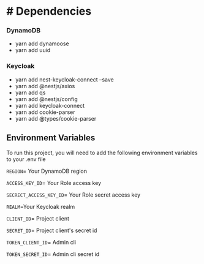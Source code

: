 # # Dependencies

### DynamoDB

- yarn add dynamoose
- yarn add uuid

### Keycloak

- yarn add nest-keycloak-connect –save
- yarn add @nestjs/axios
- yarn add qs
- yarn add @nestjs/config
- yarn add keycloak-connect
- yarn add cookie-parser
- yarn add @types/cookie-parser

## Environment Variables

To run this project, you will need to add the following environment variables to your .env file

`REGION`= Your DynamoDB region

`ACCESS_KEY_ID`= Your Role access key

`SECRECT_ACCESS_KEY_ID`= Your Role secret access key

`REALM`=Your Keycloak realm

`CLIENT_ID`= Project client

`SECRET_ID`= Project client's secret id

`TOKEN_CLIENT_ID`= Admin cli

`TOKEN_SECRET_ID`= Admin cli secret id
